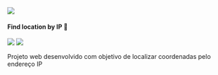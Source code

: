 <img src="https://ipaddresstrackermap.netlify.app/images/favicon.png">

#### Find location by IP 🔎

<img src="https://img.shields.io/github/license/ericneves/advicegenerateapp?color=critical&logo=appveyor&style=flat-square"> <img src="https://img.shields.io/github/last-commit/ericneves/advicegenerateapp?color=blue&logo=appveyor&style=flat-square">

<p>Projeto web desenvolvido com objetivo de localizar coordenadas pelo endereço IP</p>